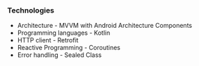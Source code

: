 ### Technologies
* Architecture - MVVM with Android Architecture Components
* Programming languages - Kotlin
* HTTP client - Retrofit
* Reactive Programming - Coroutines
* Error handling - Sealed Class
